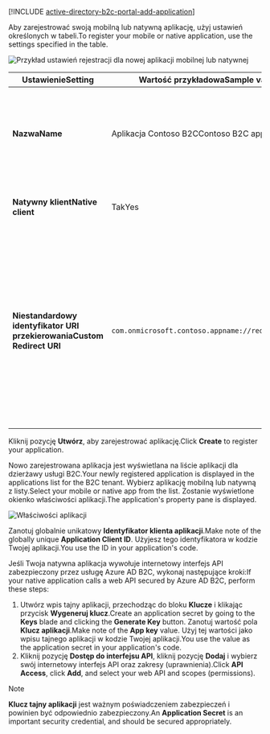 [!INCLUDE [active-directory-b2c-portal-add-application](active-directory-b2c-portal-add-application.md)]

<span data-ttu-id="986d6-101">Aby zarejestrować swoją mobilną lub natywną aplikację, użyj ustawień określonych w tabeli.</span><span class="sxs-lookup"><span data-stu-id="986d6-101">To register your mobile or native application, use the settings specified in the table.</span></span>

![Przykład ustawień rejestracji dla nowej aplikacji mobilnej lub natywnej](./media/active-directory-b2c-register-mobile-native-app/b2c-new-mobile-native-app-settings.png)

| <span data-ttu-id="986d6-103">Ustawienie</span><span class="sxs-lookup"><span data-stu-id="986d6-103">Setting</span></span>      | <span data-ttu-id="986d6-104">Wartość przykładowa</span><span class="sxs-lookup"><span data-stu-id="986d6-104">Sample value</span></span>  | <span data-ttu-id="986d6-105">Opis</span><span class="sxs-lookup"><span data-stu-id="986d6-105">Description</span></span>                                        |
| ------------ | ------- | -------------------------------------------------- |
| <span data-ttu-id="986d6-106">**Nazwa**</span><span class="sxs-lookup"><span data-stu-id="986d6-106">**Name**</span></span> | <span data-ttu-id="986d6-107">Aplikacja Contoso B2C</span><span class="sxs-lookup"><span data-stu-id="986d6-107">Contoso B2C app</span></span> | <span data-ttu-id="986d6-108">Wprowadź **Nazwę**, która będzie opisywać aplikację użytkownikom.</span><span class="sxs-lookup"><span data-stu-id="986d6-108">Enter a **Name** for the application that describes your application to consumers.</span></span> |
| <span data-ttu-id="986d6-109">**Natywny klient**</span><span class="sxs-lookup"><span data-stu-id="986d6-109">**Native client**</span></span> | <span data-ttu-id="986d6-110">Tak</span><span class="sxs-lookup"><span data-stu-id="986d6-110">Yes</span></span> | <span data-ttu-id="986d6-111">Wybierz pozycję **Tak** dla aplikacji mobilnej lub natywnej.</span><span class="sxs-lookup"><span data-stu-id="986d6-111">Select **Yes** for a mobile or native application.</span></span> |
| <span data-ttu-id="986d6-112">**Niestandardowy identyfikator URI przekierowania**</span><span class="sxs-lookup"><span data-stu-id="986d6-112">**Custom Redirect URI**</span></span> | `com.onmicrosoft.contoso.appname://redirect/path` | <span data-ttu-id="986d6-113">Wprowadź identyfikator URI przekierowania ze schematem niestandardowym.</span><span class="sxs-lookup"><span data-stu-id="986d6-113">Enter a redirect URI with a custom scheme.</span></span> <span data-ttu-id="986d6-114">Pamiętaj, aby wybrać [właściwy identyfikator URI przekierowywania](../articles/active-directory-b2c/active-directory-b2c-app-registration.md#choosing-a-native-application-redirect-uri). Nie powinien on zawierać znaków specjalnych, takich jak podkreślenia.</span><span class="sxs-lookup"><span data-stu-id="986d6-114">Make sure you choose a [good redirect URI](../articles/active-directory-b2c/active-directory-b2c-app-registration.md#choosing-a-native-application-redirect-uri) and do not include special characters such as underscores.</span></span> |

<span data-ttu-id="986d6-115">Kliknij pozycję **Utwórz**, aby zarejestrować aplikację.</span><span class="sxs-lookup"><span data-stu-id="986d6-115">Click **Create** to register your application.</span></span>

<span data-ttu-id="986d6-116">Nowo zarejestrowana aplikacja jest wyświetlana na liście aplikacji dla dzierżawy usługi B2C.</span><span class="sxs-lookup"><span data-stu-id="986d6-116">Your newly registered application is displayed in the applications list for the B2C tenant.</span></span> <span data-ttu-id="986d6-117">Wybierz aplikację mobilną lub natywną z listy.</span><span class="sxs-lookup"><span data-stu-id="986d6-117">Select your mobile or native app from the list.</span></span> <span data-ttu-id="986d6-118">Zostanie wyświetlone okienko właściwości aplikacji.</span><span class="sxs-lookup"><span data-stu-id="986d6-118">The application's property pane is displayed.</span></span>

![Właściwości aplikacji](./media/active-directory-b2c-register-mobile-native-app/b2c-mobile-native-app-properties.png)

<span data-ttu-id="986d6-120">Zanotuj globalnie unikatowy **Identyfikator klienta aplikacji**.</span><span class="sxs-lookup"><span data-stu-id="986d6-120">Make note of the globally unique **Application Client ID**.</span></span> <span data-ttu-id="986d6-121">Użyjesz tego identyfikatora w kodzie Twojej aplikacji.</span><span class="sxs-lookup"><span data-stu-id="986d6-121">You use the ID in your application's code.</span></span>

<span data-ttu-id="986d6-122">Jeśli Twoja natywna aplikacja wywołuje internetowy interfejs API zabezpieczony przez usługę Azure AD B2C, wykonaj następujące kroki:</span><span class="sxs-lookup"><span data-stu-id="986d6-122">If your native application calls a web API secured by Azure AD B2C, perform these steps:</span></span>
   1. <span data-ttu-id="986d6-123">Utwórz wpis tajny aplikacji, przechodząc do bloku **Klucze** i klikając przycisk **Wygeneruj klucz**.</span><span class="sxs-lookup"><span data-stu-id="986d6-123">Create an application secret by going to the **Keys** blade and clicking the **Generate Key** button.</span></span> <span data-ttu-id="986d6-124">Zanotuj wartość pola **Klucz aplikacji**.</span><span class="sxs-lookup"><span data-stu-id="986d6-124">Make note of the **App key** value.</span></span> <span data-ttu-id="986d6-125">Użyj tej wartości jako wpisu tajnego aplikacji w kodzie Twojej aplikacji.</span><span class="sxs-lookup"><span data-stu-id="986d6-125">You use the value as the application secret in your application's code.</span></span>
   2. <span data-ttu-id="986d6-126">Kliknij pozycję **Dostęp do interfejsu API**, kliknij pozycję **Dodaj** i wybierz swój internetowy interfejs API oraz zakresy (uprawnienia).</span><span class="sxs-lookup"><span data-stu-id="986d6-126">Click **API Access**, click **Add**, and select your web API and scopes (permissions).</span></span>

> [!NOTE]
> <span data-ttu-id="986d6-127">**Klucz tajny aplikacji** jest ważnym poświadczeniem zabezpieczeń i powinien być odpowiednio zabezpieczony.</span><span class="sxs-lookup"><span data-stu-id="986d6-127">An **Application Secret** is an important security credential, and should be secured appropriately.</span></span>
> 
